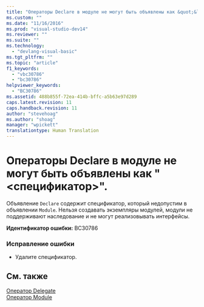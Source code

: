 ```yaml
---
title: "Операторы Declare в модуле не могут быть объявлены как &quot;&lt;спецификатор&gt;&quot;. | Microsoft Docs"
ms.custom: ""
ms.date: "11/16/2016"
ms.prod: "visual-studio-dev14"
ms.reviewer: ""
ms.suite: ""
ms.technology: 
  - "devlang-visual-basic"
ms.tgt_pltfrm: ""
ms.topic: "article"
f1_keywords: 
  - "vbc30786"
  - "bc30786"
helpviewer_keywords: 
  - "BC30786"
ms.assetid: 488b855f-72ea-414b-bffc-a5b63e97d289
caps.latest.revision: 11
caps.handback.revision: 11
author: "stevehoag"
ms.author: "shoag"
manager: "wpickett"
translationtype: Human Translation
---
```

# Операторы Declare в модуле не могут быть объявлены как &quot;&lt;спецификатор&gt;&quot;.
Объявление `Declare` содержит спецификатор, который недопустим в объявлении `Module`. Нельзя создавать экземпляры модулей, модули не поддерживают наследование и не могут реализовывать интерфейсы.  
  
 **Идентификатор ошибки:** BC30786  
  
### Исправление ошибки  
  
-   Удалите спецификатор.  
  
## См. также  
 [Оператор Delegate](../../visual-basic/language-reference/statements/delegate-statement.md)   
 [Оператор Module](../../visual-basic/language-reference/statements/module-statement.md)